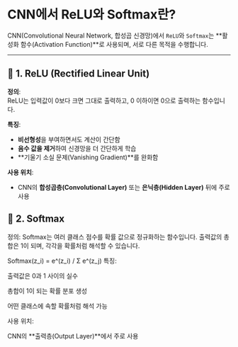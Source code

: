 # CNN에서 ReLU와 Softmax란?

CNN(Convolutional Neural Network, 합성곱 신경망)에서 `ReLU`와 `Softmax`는 **활성화 함수(Activation Function)**로 사용되며, 서로 다른 목적을 수행합니다.

---

## 🔹 1. ReLU (Rectified Linear Unit)

**정의**:  
ReLU는 입력값이 0보다 크면 그대로 출력하고, 0 이하이면 0으로 출력하는 함수입니다.


**특징**:
- **비선형성**을 부여하면서도 계산이 간단함
- **음수 값을 제거**하여 신경망을 더 간단하게 학습
- **기울기 소실 문제(Vanishing Gradient)**를 완화함

**사용 위치**:  
- CNN의 **합성곱층(Convolutional Layer)** 또는 **은닉층(Hidden Layer)** 뒤에 주로 사용


## 🔹 2. Softmax
정의:
Softmax는 여러 클래스 점수를 확률 값으로 정규화하는 함수입니다. 출력값의 총합은 1이 되며, 각각을 확률처럼 해석할 수 있습니다.

Softmax(z_i) = e^(z_i) / Σ e^(z_j)
특징:

출력값은 0과 1 사이의 실수

총합이 1이 되는 확률 분포 생성

어떤 클래스에 속할 확률처럼 해석 가능

사용 위치:

CNN의 **출력층(Output Layer)**에서 주로 사용
